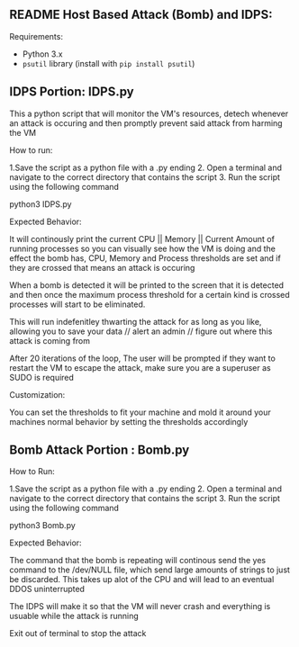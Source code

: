 ## README Host Based Attack (Bomb) and IDPS: 

Requirements:

- Python 3.x
- `psutil` library (install with `pip install psutil`)

## IDPS Portion: IDPS.py

This a python script that will monitor the VM's resources, detech whenever an attack is occuring and then promptly prevent said attack from harming the VM

How to run:

1.Save the script as a python file with a .py ending
2. Open a terminal and navigate to the correct directory that contains the script
3. Run the script using the following command

python3 IDPS.py

Expected Behavior:

It will continously print the current CPU || Memory || Current Amount of running processes so you can visually see how the VM is doing and the effect the bomb has, CPU, Memory and Process thresholds are set and if they are crossed that means an attack is occuring

When a bomb is detected it will be printed to the screen that it is detected and then once the maximum process threshold for a certain kind is crossed processes will start to be eliminated. 

This will run indefenitley thwarting the attack for as long as you like, allowing you to save your data // alert an admin // figure out where this attack is coming from

After 20 iterations of the loop, The user will be prompted if they want to restart the VM to escape the attack, make sure you are a superuser as SUDO is required

Customization:

You can set the thresholds to fit your machine and mold it around your machines normal behavior by setting the thresholds accordingly

## Bomb Attack Portion : Bomb.py 

How to Run:

1.Save the script as a python file with a .py ending
2. Open a terminal and navigate to the correct directory that contains the script
3. Run the script using the following command

python3 Bomb.py

Expected Behavior:

The command that the bomb is repeating will continous send the yes command to the /dev/NULL file, which send large amounts of strings to just be discarded. This takes up alot of the CPU and will lead to an eventual DDOS uninterrupted

The IDPS will make it so that the VM will never crash and everything is usuable while the attack is running

Exit out of terminal to stop the attack

